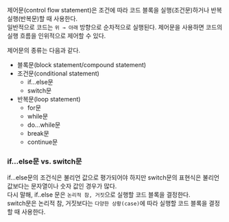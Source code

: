 제어문(control flow statement)은 조건에 따라 코드 블록을 실행(조건문)하거나 반복 실행(반복문)할 때 사용한다.  
일반적으로 코드는 `위 → 아래` 방향으로 순차적으로 실행된다. 제어문을 사용하면 코드의 실행 흐름을 인위적으로 제어할 수 있다.

제어문의 종류는 다음과 같다.

- 블록문(block statement/compound statement)
- 조건문(conditional statement)
  - if...else문
  - switch문
- 반복문(loop statement)
  - for문
  - while문
  - do...while문
  - break문
  - continue문

### if...else문 vs. switch문

if...else문의 조건식은 불리언 값으로 평가되어야 하지만 switch문의 표현식은 불리언 값보다는 문자열이나 숫자 값인 경우가 많다.  
다시 말해, if..else 문은 `논리적 참, 거짓`으로 실행할 코드 블록을 결정한다.  
switch문은 논리적 참, 거짓보다는 `다양한 상황(case)`에 따라 실행할 코드 블록을 결정할 때 사용한다.
